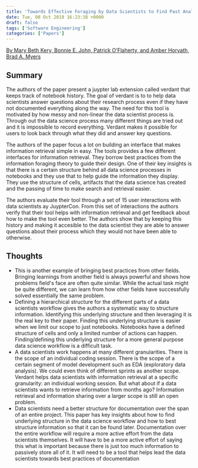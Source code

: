 ```yaml
---
title: 'Towards Effective Foraging by Data Scientists to Find Past Analysis Choices'
date: Tue, 08 Oct 2019 16:23:38 +0000
draft: false
tags: ['Software Engineering']
categories: ['Papers']
---
```


[By Mary Beth Kery, Bonnie E. John, Patrick O’Flaherty, and Amber Horvath, Brad A. Myers](https://marybethkery.com/projects/Verdant/Towards_effective_foraging_by_data_scientists.pdf)

## Summary

The authors of the paper present a juypter lab extension called verdant that keeps track of notebook history. The goal of verdant is to to help data scientists answer questions about their research process even if they have not documented everything along the way. The need for this tool is motivated by how messy and non-linear the data scientist process is. Through out the data science process many different things are tried out and it is impossible to record everything. Verdant makes it possible for users to look back through what they did and answer key questions. 

The authors of the paper focus a lot on building an interface that makes information retrieval simple in easy. The tools provides a few different interfaces for information retrieval. They borrow best practices from the information foraging theory to guide their design. One of their key insights is that there is a certain structure behind all data science processes in notebooks and they use that to help guide the information they display. They use the structure of cells, artifacts that the data science has created and the passing of time to make search and retrieval easier. 

The authors evaluate their tool through a set of 15 user interactions with data scientists ay JuypterCon. From this set of interactions the authors verify that their tool helps with information retrieval and get feedback about how to make the tool even better. The authors show that by keeping this history and making it accesible to the data scientist they are able to answer questions about their process which they would not have been able to otherwise.   

## Thoughts

*   This is another example of bringing best practices from other fields. Bringing learnings from another field is always powerful and shows how problems field's face are often quite similar. While the actual task might be quite different, we can learn from how other fields have successfully solved essentially the same problem.
*   Defining a hierarchical structure for the different parts of a data scientists workflow gives the authors a systematic way to structure information. Identifying this underlying structure and then leveraging it is the real key to their paper. Finding this underlying structure is easier when we limit our scope to just notebooks. Notebooks have a defined structure of cells and only a limited number of actions can happen. Finding/defining this underlying structure for a more general purpose data science workflow is a difficult task.
*   A data scientists work happens at many different granularities. There is the scope of an individual coding session. There is the scope of a certain segment of model development such as EDA (exploratory data analysis). We could even think of different sprints as another scope. Verdant helps data scientists with information retrieval at a specific granularity: an individual working session. But what about if a data scientists wants to retrieve information from months ago? Information retrieval and information sharing over a larger scope is still an open problem.
*   Data scientists need a better structure for documentation over the span of an entire project. This paper has key insights about how to find underlying structure in the data science workflow and how to best structure information so that it can be found later. Documentation over the entire workflow will require a more active effort from the data scientists themselves. It will have to be a more active effort of saying this what is important because there is just too much information to passively store all of it. It will need to be a tool that helps lead the data scientists towards best practices of documentation